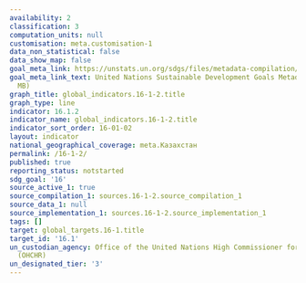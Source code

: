 ```yaml
---
availability: 2
classification: 3
computation_units: null
customisation: meta.customisation-1
data_non_statistical: false
data_show_map: false
goal_meta_link: https://unstats.un.org/sdgs/files/metadata-compilation/Metadata-Goal-16.pdf
goal_meta_link_text: United Nations Sustainable Development Goals Metadata (PDF 1.3
  MB)
graph_title: global_indicators.16-1-2.title
graph_type: line
indicator: 16.1.2
indicator_name: global_indicators.16-1-2.title
indicator_sort_order: 16-01-02
layout: indicator
national_geographical_coverage: meta.Казахстан
permalink: /16-1-2/
published: true
reporting_status: notstarted
sdg_goal: '16'
source_active_1: true
source_compilation_1: sources.16-1-2.source_compilation_1
source_data_1: null
source_implementation_1: sources.16-1-2.source_implementation_1
tags: []
target: global_targets.16-1.title
target_id: '16.1'
un_custodian_agency: Office of the United Nations High Commissioner for Human Rights
  (OHCHR)
un_designated_tier: '3'
---
```

